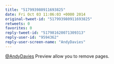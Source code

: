 ```yaml
---
title: "517993980911693825"
date: Fri Oct 03 11:06:03 +0000 2014
original-tweet-id: "517993980911693825"
retweets: 0
favorites: 0
reply-tweet-id: "517981620071309313"
reply-user-id: "9594362"
reply-user-screen-name: "AndyDavies"
---
```

<a href="https://twitter.com/AndyDavies">@AndyDavies</a> Preview allow you to remove pages.
